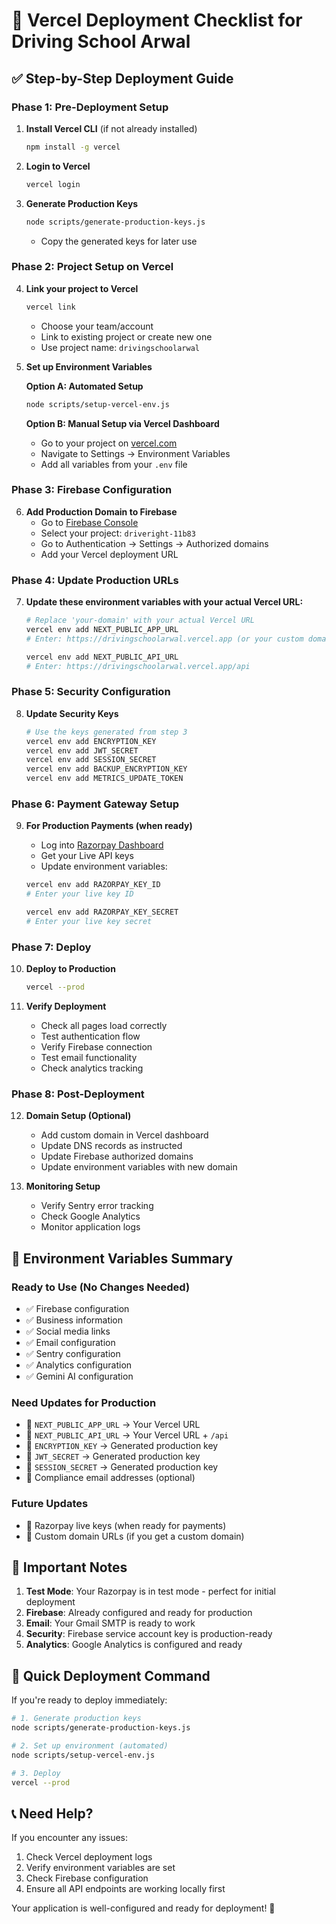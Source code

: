 # 🚀 Vercel Deployment Checklist for Driving School Arwal

## ✅ **Step-by-Step Deployment Guide**

### **Phase 1: Pre-Deployment Setup**

1. **Install Vercel CLI** (if not already installed)

   ```bash
   npm install -g vercel
   ```

2. **Login to Vercel**

   ```bash
   vercel login
   ```

3. **Generate Production Keys**
   ```bash
   node scripts/generate-production-keys.js
   ```
   - Copy the generated keys for later use

### **Phase 2: Project Setup on Vercel**

4. **Link your project to Vercel**

   ```bash
   vercel link
   ```

   - Choose your team/account
   - Link to existing project or create new one
   - Use project name: `drivingschoolarwal`

5. **Set up Environment Variables**

   **Option A: Automated Setup**

   ```bash
   node scripts/setup-vercel-env.js
   ```

   **Option B: Manual Setup via Vercel Dashboard**

   - Go to your project on [vercel.com](https://vercel.com)
   - Navigate to Settings → Environment Variables
   - Add all variables from your `.env` file

### **Phase 3: Firebase Configuration**

6. **Add Production Domain to Firebase**
   - Go to [Firebase Console](https://console.firebase.google.com)
   - Select your project: `driveright-11b83`
   - Go to Authentication → Settings → Authorized domains
   - Add your Vercel deployment URL

### **Phase 4: Update Production URLs**

7. **Update these environment variables with your actual Vercel URL:**

   ```bash
   # Replace 'your-domain' with your actual Vercel URL
   vercel env add NEXT_PUBLIC_APP_URL
   # Enter: https://drivingschoolarwal.vercel.app (or your custom domain)

   vercel env add NEXT_PUBLIC_API_URL
   # Enter: https://drivingschoolarwal.vercel.app/api
   ```

### **Phase 5: Security Configuration**

8. **Update Security Keys**
   ```bash
   # Use the keys generated from step 3
   vercel env add ENCRYPTION_KEY
   vercel env add JWT_SECRET
   vercel env add SESSION_SECRET
   vercel env add BACKUP_ENCRYPTION_KEY
   vercel env add METRICS_UPDATE_TOKEN
   ```

### **Phase 6: Payment Gateway Setup**

9. **For Production Payments (when ready)**

   - Log into [Razorpay Dashboard](https://dashboard.razorpay.com)
   - Get your Live API keys
   - Update environment variables:

   ```bash
   vercel env add RAZORPAY_KEY_ID
   # Enter your live key ID

   vercel env add RAZORPAY_KEY_SECRET
   # Enter your live key secret
   ```

### **Phase 7: Deploy**

10. **Deploy to Production**

    ```bash
    vercel --prod
    ```

11. **Verify Deployment**
    - Check all pages load correctly
    - Test authentication flow
    - Verify Firebase connection
    - Test email functionality
    - Check analytics tracking

### **Phase 8: Post-Deployment**

12. **Domain Setup (Optional)**

    - Add custom domain in Vercel dashboard
    - Update DNS records as instructed
    - Update Firebase authorized domains
    - Update environment variables with new domain

13. **Monitoring Setup**
    - Verify Sentry error tracking
    - Check Google Analytics
    - Monitor application logs

## 🔐 **Environment Variables Summary**

### **Ready to Use (No Changes Needed)**

- ✅ Firebase configuration
- ✅ Business information
- ✅ Social media links
- ✅ Email configuration
- ✅ Sentry configuration
- ✅ Analytics configuration
- ✅ Gemini AI configuration

### **Need Updates for Production**

- 🔄 `NEXT_PUBLIC_APP_URL` → Your Vercel URL
- 🔄 `NEXT_PUBLIC_API_URL` → Your Vercel URL + `/api`
- 🔄 `ENCRYPTION_KEY` → Generated production key
- 🔄 `JWT_SECRET` → Generated production key
- 🔄 `SESSION_SECRET` → Generated production key
- 🔄 Compliance email addresses (optional)

### **Future Updates**

- 🔮 Razorpay live keys (when ready for payments)
- 🔮 Custom domain URLs (if you get a custom domain)

## 🚨 **Important Notes**

1. **Test Mode**: Your Razorpay is in test mode - perfect for initial deployment
2. **Firebase**: Already configured and ready for production
3. **Email**: Your Gmail SMTP is ready to work
4. **Security**: Firebase service account key is production-ready
5. **Analytics**: Google Analytics is configured and ready

## 🎯 **Quick Deployment Command**

If you're ready to deploy immediately:

```bash
# 1. Generate production keys
node scripts/generate-production-keys.js

# 2. Set up environment (automated)
node scripts/setup-vercel-env.js

# 3. Deploy
vercel --prod
```

## 📞 **Need Help?**

If you encounter any issues:

1. Check Vercel deployment logs
2. Verify environment variables are set
3. Check Firebase configuration
4. Ensure all API endpoints are working locally first

Your application is well-configured and ready for deployment! 🎉
